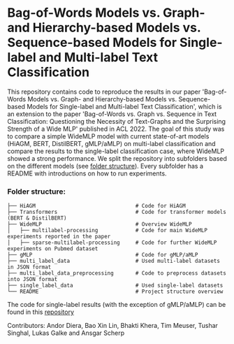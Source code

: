 # Bag-of-Words Models vs. Graph- and Hierarchy-based Models vs. Sequence-based Models for Single-label and Multi-label Text Classification

This repository contains code to reproduce the results in our paper 'Bag-of-Words Models vs. Graph- and Hierarchy-based Models vs. Sequence-based Models for Single-label and Multi-label Text Classification', which is an extension to the paper 'Bag-of-Words vs. Graph vs. Sequence in Text Classification: Questioning the Necessity of Text-Graphs and the Surprising Strength of a Wide MLP' published in ACL 2022.
The goal of this study was to compare a simple WideMLP model with current state-of-art models (HiAGM, BERT, DistilBERT, gMLP/aMLP) on multi-label classification and compare the results to the single-label classification case, where WideMLP showed a strong performance. We split the repository into subfolders based on the different models (see [folder structure](#folder-structure)). Every subfolder has a README with introductions on how to run experiments.

### Folder structure:
    ├── HiAGM                                # Code for HiAGM
    ├── Transformers                         # Code for transformer models (BERT & DistilBERT)
    ├── WideMLP                              # Overview WideMLP
    │   ├── multilabel-processing            # Code for main WideMLP experiments reported in the paper
    │   ├── sparse-multilabel-processing     # Code for further WideMLP experiments on Pubmed dataset
    ├── gMLP                                 # Code for gMLP/aMLP
    ├── multi_label_data                     # Used multi-label datasets in JSON format
    ├── multi_label_data_preprocessing       # Code to preprocess datasets into JSON format     
    ├── single_label_data                    # Used single-label datasets
    └── README                               # Project structure overview

The code for single-label results (with the exception of gMLP/aMLP) can be found in this [repository](https://github.com/lgalke/text-clf-baselines)

Contributors: Andor Diera, Bao Xin Lin, Bhakti Khera, Tim Meuser, Tushar Singhal, Lukas Galke and Ansgar Scherp
